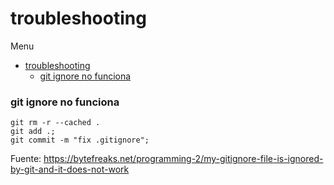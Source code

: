 # troubleshooting

Menu

- [troubleshooting](#troubleshooting)
    - [git ignore no funciona](#git-ignore-no-funciona)

### git ignore no funciona

```terminal
git rm -r --cached .
git add .;
git commit -m "fix .gitignore";
```

Fuente: https://bytefreaks.net/programming-2/my-gitignore-file-is-ignored-by-git-and-it-does-not-work